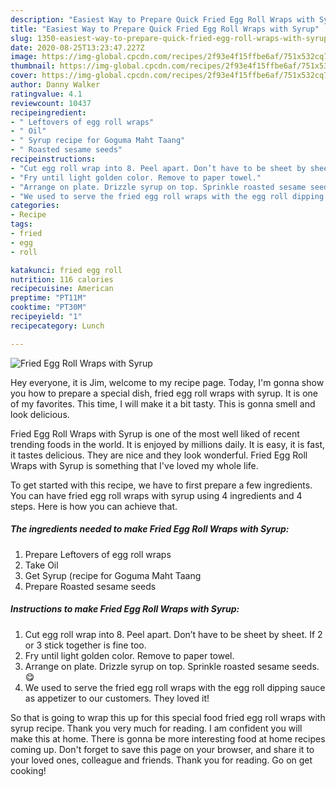 ```yaml
---
description: "Easiest Way to Prepare Quick Fried Egg Roll Wraps with Syrup"
title: "Easiest Way to Prepare Quick Fried Egg Roll Wraps with Syrup"
slug: 1350-easiest-way-to-prepare-quick-fried-egg-roll-wraps-with-syrup
date: 2020-08-25T13:23:47.227Z
image: https://img-global.cpcdn.com/recipes/2f93e4f15ffbe6af/751x532cq70/fried-egg-roll-wraps-with-syrup-recipe-main-photo.jpg
thumbnail: https://img-global.cpcdn.com/recipes/2f93e4f15ffbe6af/751x532cq70/fried-egg-roll-wraps-with-syrup-recipe-main-photo.jpg
cover: https://img-global.cpcdn.com/recipes/2f93e4f15ffbe6af/751x532cq70/fried-egg-roll-wraps-with-syrup-recipe-main-photo.jpg
author: Danny Walker
ratingvalue: 4.1
reviewcount: 10437
recipeingredient:
- " Leftovers of egg roll wraps"
- " Oil"
- " Syrup recipe for Goguma Maht Taang"
- " Roasted sesame seeds"
recipeinstructions:
- "Cut egg roll wrap into 8. Peel apart. Don’t have to be sheet by sheet. If 2 or 3 stick together is fine too."
- "Fry until light golden color. Remove to paper towel."
- "Arrange on plate. Drizzle syrup on top. Sprinkle roasted sesame seeds. 😋"
- "We used to serve the fried egg roll wraps with the egg roll dipping sauce as appetizer to our customers. They loved it!"
categories:
- Recipe
tags:
- fried
- egg
- roll

katakunci: fried egg roll 
nutrition: 116 calories
recipecuisine: American
preptime: "PT11M"
cooktime: "PT30M"
recipeyield: "1"
recipecategory: Lunch

---
```



![Fried Egg Roll Wraps with Syrup](https://img-global.cpcdn.com/recipes/2f93e4f15ffbe6af/751x532cq70/fried-egg-roll-wraps-with-syrup-recipe-main-photo.jpg)

Hey everyone, it is Jim, welcome to my recipe page. Today, I'm gonna show you how to prepare a special dish, fried egg roll wraps with syrup. It is one of my favorites. This time, I will make it a bit tasty. This is gonna smell and look delicious.



Fried Egg Roll Wraps with Syrup is one of the most well liked of recent trending foods in the world. It is enjoyed by millions daily. It is easy, it is fast, it tastes delicious. They are nice and they look wonderful. Fried Egg Roll Wraps with Syrup is something that I've loved my whole life.


To get started with this recipe, we have to first prepare a few ingredients. You can have fried egg roll wraps with syrup using 4 ingredients and 4 steps. Here is how you can achieve that.

<!--inarticleads1-->

##### The ingredients needed to make Fried Egg Roll Wraps with Syrup:

1. Prepare  Leftovers of egg roll wraps
1. Take  Oil
1. Get  Syrup (recipe for Goguma Maht Taang
1. Prepare  Roasted sesame seeds




<!--inarticleads2-->

##### Instructions to make Fried Egg Roll Wraps with Syrup:

1. Cut egg roll wrap into 8. Peel apart. Don’t have to be sheet by sheet. If 2 or 3 stick together is fine too.
1. Fry until light golden color. Remove to paper towel.
1. Arrange on plate. Drizzle syrup on top. Sprinkle roasted sesame seeds. 😋
1. We used to serve the fried egg roll wraps with the egg roll dipping sauce as appetizer to our customers. They loved it!




So that is going to wrap this up for this special food fried egg roll wraps with syrup recipe. Thank you very much for reading. I am confident you will make this at home. There is gonna be more interesting food at home recipes coming up. Don't forget to save this page on your browser, and share it to your loved ones, colleague and friends. Thank you for reading. Go on get cooking!
